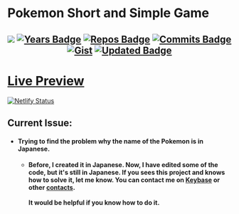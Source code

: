 # Pokemon Short and Simple Game

<h2 align="center">


[![](https://komarev.com/ghpvc/?username=jeffersonfed&label=Profile%20Visits&color=blue&style=flat)](#top)
[![Years Badge](https://badges.pufler.dev/years/jeffersonfed?&label=Years&color=blue&icon=5&pretty=false&style=flat)](#top)
[![Repos Badge](https://badges.pufler.dev/repos/jeffersonfed?&label=Repo&color=blue&icon=5&pretty=false&style=flat)](#top)
[![Commits Badge](https://badges.pufler.dev/commits/all/jeffersonfed?&label=Overall%20Commits&color=blue&icon=5&pretty=false&style=flat)](#top)
[![Gist](https://badges.pufler.dev/gists/jeffersonfed?&label=Gist&color=blue&icon=5&pretty=false&style=flat)](https://gist.github.com/jeffersonfed)
[![Updated Badge](https://badges.pufler.dev/updated/jeffersonfed/jeffersonfed?&label=Last%20Updated&color=blue&icon=5&pretty=false&style=flat)](#top)


<!-- ## 🌐 Socials: -->

</h2>

# [Live Preview](https://pokemon-short-game.netlify.app)
[![Netlify Status](https://api.netlify.com/api/v1/badges/a434340b-2b0e-4fa8-9799-a71e2e792210/deploy-status)](https://app.netlify.com/sites/pokemon-short-game/deploys)

## Current Issue:
- #### Trying to find the problem why the name of the Pokemon is in Japanese.
    - #### Before, I created it in Japanese. Now, I have edited some of the code, but it's still in Japanese. If you sees this project and knows how to solve it, let me know. You can contact me on [Keybase](https://keybase.io/jeffersonfed) or other [contacts](https://links-jefferson.vercel.app).<br><br>It would be helpful if you know how to do it.
